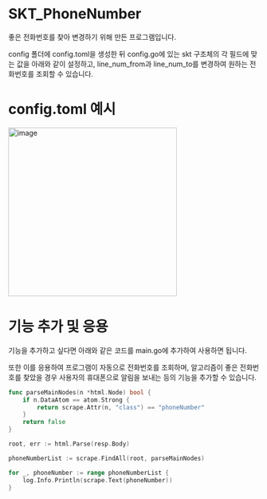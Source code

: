 # SKT_PhoneNumber
좋은 전화번호를 찾아 변경하기 위해 만든 프로그램입니다.

config 폴더에 config.toml을 생성한 뒤 config.go에 있는 skt 구조체의 각 필드에 맞는 값을 아래와 같이 설정하고, line_num_from과 line_num_to를 변경하여 원하는 전화번호를 조회할 수 있습니다.

# config.toml 예시
<img width="338" alt="image" src="https://user-images.githubusercontent.com/52072077/126069807-d6383187-3012-4ef5-b78b-91ec02e6eda2.png">

# 기능 추가 및 응용
기능을 추가하고 싶다면 아래와 같은 코드를 main.go에 추가하여 사용하면 됩니다.

또한 이를 응용하여 프로그램이 자동으로 전화번호를 조회하며, 알고리즘이 좋은 전화번호를 찾았을 경우 사용자의 휴대폰으로 알림을 보내는 등의 기능을 추가할 수 있습니다.

```go
func parseMainNodes(n *html.Node) bool {
	if n.DataAtom == atom.Strong {
		return scrape.Attr(n, "class") == "phoneNumber"
	}
	return false
}

root, err := html.Parse(resp.Body)

phoneNumberList := scrape.FindAll(root, parseMainNodes)

for _, phoneNumber := range phoneNumberList {
	log.Info.Println(scrape.Text(phoneNumber))
}
```